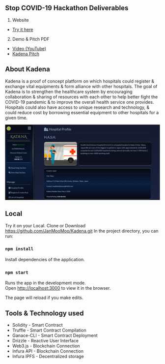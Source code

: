 
## Stop COVID-19 Hackathon Deliverables

1. Website <br />
* [Try it here](https://kadena-platform.netlify.app/) <br />
2. Demo & Pitch PDF <br />
* [Video (YouTube)](https://www.youtube.com/watch?v=-u1JTVj126M) <br />
* [Kadena Pitch](kadenapitch.pdf)<br />


## About Kadena
Kadena is a proof of concept platform on which hospitals could register & exchange vital equipments & form alliance with other hospitals.
The goal of Kadena is to strengthen the healthcare system by encouraging collaboration & sharing of resources with each other to help better fight the COVID-19 pandemic & to improve the overall health service one provides. Hospitals could also have access 
to unique research and technology, & could reduce cost by borrowing essential equipment to other hospitals for a given time.

![ReadPhoto](readphoto.png)
<br />

## Local
Try it on your Local.
Clone or Download https://github.com/JanMooMoo/Kadena.git
In the project directory, you can run:

### `npm install`
Install dependencies of the application.

### `npm start`

Runs the app in the development mode.<br />
Open [http://localhost:3000](http://localhost:3000) to view it in the browser.

The page will reload if you make edits.<br />

## Tools & Technology used
* Solidity - Smart Contract          <br/>
* Truffle - Smart Contract Compilation       <br/>
* Ganace-CLI - Smart Contract Deployment     <br/>
* Drizzle - Reactive User Interface    <br/>
* Web3.js - Blockchain Connection      <br/>
* Infura API - Blockchain Connection    <br/>
* Infura IPFS - Decentralized storage   <br/>
